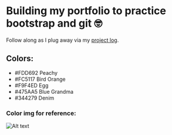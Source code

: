 # Building my portfolio to practice bootstrap and git  :nerd_face:

Follow along as I plug away via my [project log](project-log.txt).


## Colors:
* #FDD692 Peachy
* #FC5117 Bird Orange
* #F9F4ED Egg
* #475AA5 Blue Grandma
* #344279 Denim

### Color img for reference:
![Alt text](img/colors-nobg-smaller.png)